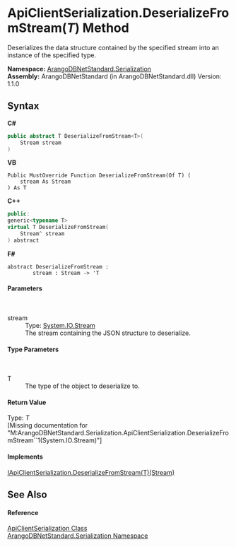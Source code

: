 # ApiClientSerialization.DeserializeFromStream(*T*) Method 
 

Deserializes the data structure contained by the specified stream into an instance of the specified type.

**Namespace:**&nbsp;<a href="b19a5281-5ab6-4a02-6b49-343596444efc">ArangoDBNetStandard.Serialization</a><br />**Assembly:**&nbsp;ArangoDBNetStandard (in ArangoDBNetStandard.dll) Version: 1.1.0

## Syntax

**C#**<br />
``` C#
public abstract T DeserializeFromStream<T>(
	Stream stream
)

```

**VB**<br />
``` VB
Public MustOverride Function DeserializeFromStream(Of T) ( 
	stream As Stream
) As T
```

**C++**<br />
``` C++
public:
generic<typename T>
virtual T DeserializeFromStream(
	Stream^ stream
) abstract
```

**F#**<br />
``` F#
abstract DeserializeFromStream : 
        stream : Stream -> 'T 

```


#### Parameters
&nbsp;<dl><dt>stream</dt><dd>Type: <a href="https://docs.microsoft.com/dotnet/api/system.io.stream" target="_blank" rel="noopener noreferrer">System.IO.Stream</a><br />The stream containing the JSON structure to deserialize.</dd></dl>

#### Type Parameters
&nbsp;<dl><dt>T</dt><dd>The type of the object to deserialize to.</dd></dl>

#### Return Value
Type: *T*<br />\[Missing <returns> documentation for "M:ArangoDBNetStandard.Serialization.ApiClientSerialization.DeserializeFromStream``1(System.IO.Stream)"\]

#### Implements
<a href="619bea1b-e7c3-56cf-0bf4-fcbeb457786f">IApiClientSerialization.DeserializeFromStream(T)(Stream)</a><br />

## See Also


#### Reference
<a href="6db52d97-8e29-9151-ad62-7bf336bc7cb8">ApiClientSerialization Class</a><br /><a href="b19a5281-5ab6-4a02-6b49-343596444efc">ArangoDBNetStandard.Serialization Namespace</a><br />